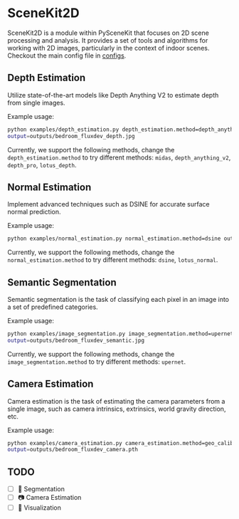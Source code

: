 # SceneKit2D

SceneKit2D is a module within PySceneKit that focuses on 2D scene processing and analysis. It provides a set of tools and algorithms for working with 2D images, particularly in the context of indoor scenes. Checkout the main config file in [configs](./configs/scenekit2d.yaml).

## Depth Estimation

Utilize state-of-the-art models like Depth Anything V2 to estimate depth from single images.

Example usage:

```bash
python examples/depth_estimation.py depth_estimation.method=depth_anything_v2 input=examples/data/bedroom_fluxdev.jpg
output=outputs/bedroom_fluxdev_depth.jpg
```
Currently, we support the following methods, change the `depth_estimation.method` to try different methods: `midas`, `depth_anything_v2`, `depth_pro`, `lotus_depth`.

## Normal Estimation

Implement advanced techniques such as DSINE for accurate surface normal prediction.

Example usage:

```bash
python examples/normal_estimation.py normal_estimation.method=dsine output=outputs/bedroom_fluxdev_normal.jpg
```

Currently, we support the following methods, change the `normal_estimation.method` to try different methods: `dsine`, `lotus_normal`.

## Semantic Segmentation

Semantic segmentation is the task of classifying each pixel in an image into a set of predefined categories.

Example usage:

```bash
python examples/image_segmentation.py image_segmentation.method=upernet input=examples/data/bedroom_fluxdev.jpg
output=outputs/bedroom_fluxdev_semantic.jpg
```

Currently, we support the following methods, change the `image_segmentation.method` to try different methods: `upernet`.

## Camera Estimation

Camera estimation is the task of estimating the camera parameters from a single image, such as camera intrinsics, extrinsics, world gravity direction, etc.

Example usage:

```bash
python examples/camera_estimation.py camera_estimation.method=geo_calib input=examples/data/bedroom_fluxdev.jpg
output=outputs/bedroom_fluxdev_camera.pth
```

## TODO

- [ ] 🧩 Segmentation
- [ ] 📷 Camera Estimation
- [ ] 🎨 Visualization
